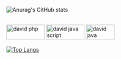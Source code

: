 ### 

<!--
**dalwid/dalwid** is a ✨ _special_ ✨ repository because its `README.md` (this file) appears on your GitHub profile.

Here are some ideas to get you started:

- 🔭 I’m currently working on ...
- 🌱 I’m currently learning ...
- 👯 I’m looking to collaborate on ...
- 🤔 I’m looking for help with ...
- 💬 Ask me about ...
- 📫 How to reach me: ...
- 😄 Pronouns: ...
- ⚡ Fun fact: ...
[![Top Langs](https://github-readme-stats.vercel.app/api/top-langs/?username=dalwid&layout=compact)](https://github.com/anuraghazra/github-readme-stats)

[![Anurag's GitHub stats](https://github-readme-stats.vercel.app/api?username=dalwid)](https://github.com/anuraghazra/github-readme-stats)
-->

![Anurag's GitHub stats](https://github-readme-stats.vercel.app/api?username=dalwid&show_icons=true&theme=default)

<div style="display: inline-block;"><br>
        <img aling="center" src="https://img.shields.io/badge/PHP-777BB4?style=for-the-badge&logo=php&logoColor=white" alt="david php" width="100" height="40">
        <img aling="center" src="https://img.shields.io/badge/JavaScript-323330?style=for-the-badge&logo=javascript&logoColor=F7DF1E" alt="david java script" width="100" height="40">
        <img aling="center" src="https://img.shields.io/badge/Java-ED8B00?style=for-the-badge&logo=java&logoColor=white" alt="david java" width="75" height="40">         
    </div><br>


[![Top Langs](https://github-readme-stats.vercel.app/api/top-langs/?username=dalwid&layout=compact)](https://github.com/anuraghazra/github-readme-stats)






